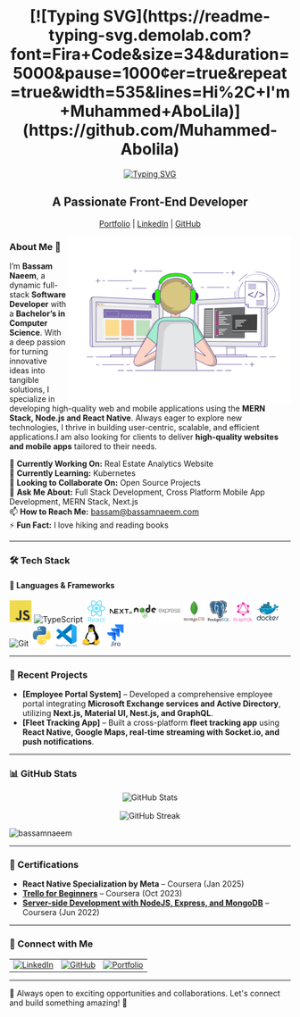 <h1 align="center">
  <!-- Introduction -->
  [![Typing SVG](https://readme-typing-svg.demolab.com?font=Fira+Code&size=34&duration=5000&pause=1000&center=true&repeat=true&width=535&lines=Hi%2C+I'm+Muhammed+AboLila)](https://github.com/Muhammed-Abolila)
</h1>
<div align="center">
  
  <!-- Introduction -->
  [![Typing SVG](https://readme-typing-svg.demolab.com?font=Fira+Code&size=34&duration=5000&pause=1000&center=true&repeat=true&width=535&lines=Hi%2C+I'm+Muhammed+AboLila)](https://github.com/NikhilDupally)

  
</div>
<h2 align="center">A Passionate Front-End Developer</h2>

<p align="center">
  <a href="https://bassamnaeem.com" target="_blank">Portfolio</a> |
  <a href="https://linkedin.com/in/bassamnaeem" target="_blank">LinkedIn</a> |
  <a href="https://github.com/Bassamnaeem" target="_blank">GitHub</a>
</p>

<img align="right" alt="Coding" width="400" src="https://raw.githubusercontent.com/devSouvik/devSouvik/master/gif3.gif">

### About Me 🚀

I’m **Bassam Naeem**, a dynamic full-stack **Software Developer** with a **Bachelor’s in Computer Science**. With a deep passion for turning innovative ideas into tangible solutions, I specialize in developing high-quality web and mobile applications using the **MERN Stack, Node.js and React Native**. Always eager to explore new technologies, I thrive in building user-centric, scalable, and efficient applications.I am also looking for clients to deliver **high-quality websites and mobile apps** tailored to their needs.

🔭 **Currently Working On:** Real Estate Analytics Website  
🌱 **Currently Learning:** Kubernetes  
👯 **Looking to Collaborate On:** Open Source Projects  
💬 **Ask Me About:** Full Stack Development, Cross Platform Mobile App Development, MERN Stack, Next.js  
📫 **How to Reach Me:** bassam@bassamnaeem.com  
⚡ **Fun Fact:** I love hiking and reading books

---

### 🛠️ Tech Stack

#### 🚀 Languages & Frameworks

<p align="left"> 
  <img src="https://raw.githubusercontent.com/devicons/devicon/master/icons/javascript/javascript-original.svg" alt="JavaScript" width="40" height="40" />
  <img src="https://cdn.jsdelivr.net/gh/devicons/devicon/icons/typescript/typescript-original.svg" alt="TypeScript" width="40" height="40" />
  <img src="https://raw.githubusercontent.com/devicons/devicon/master/icons/react/react-original-wordmark.svg" alt="React" width="40" height="40" />
  <img src="https://raw.githubusercontent.com/devicons/devicon/master/icons/nextjs/nextjs-original-wordmark.svg" alt="Next.js" width="40" height="40" />
  <img src="https://raw.githubusercontent.com/devicons/devicon/master/icons/nodejs/nodejs-original-wordmark.svg" alt="Node.js" width="40" height="40" />
  <img src="https://raw.githubusercontent.com/devicons/devicon/master/icons/express/express-original-wordmark.svg" alt="Express" width="40" height="40" />
  <img src="https://raw.githubusercontent.com/devicons/devicon/master/icons/mongodb/mongodb-original-wordmark.svg" alt="MongoDB" width="40" height="40" />
  <img src="https://raw.githubusercontent.com/devicons/devicon/master/icons/postgresql/postgresql-original-wordmark.svg" alt="PostgreSQL" width="40" height="40" />
  <img src="https://raw.githubusercontent.com/devicons/devicon/master/icons/graphql/graphql-plain-wordmark.svg" alt="GraphQL" width="40" height="40" />
  <img src="https://raw.githubusercontent.com/devicons/devicon/master/icons/docker/docker-original-wordmark.svg" alt="Docker" width="40" height="40" />
  <img src="https://www.vectorlogo.zone/logos/git-scm/git-scm-icon.svg" alt="Git" width="40" height="40" />
  <img src="https://raw.githubusercontent.com/devicons/devicon/master/icons/python/python-original.svg" alt="Python" width="40" height="40" />
  <img src="https://raw.githubusercontent.com/devicons/devicon/master/icons/vscode/vscode-original-wordmark.svg" alt="VS Code" width="40" height="40" />
  <img src="https://raw.githubusercontent.com/devicons/devicon/master/icons/linux/linux-original.svg" alt="Linux" width="40" height="40" />
  <img src="https://raw.githubusercontent.com/devicons/devicon/master/icons/jira/jira-original-wordmark.svg" alt="Jira" width="40" height="40" />
 
</p>

---

### 🚀 Recent Projects

- **[Employee Portal System]** – Developed a comprehensive employee portal integrating **Microsoft Exchange services and Active Directory**, utilizing **Next.js, Material UI, Nest.js, and GraphQL**.
- **[Fleet Tracking App]** – Built a cross-platform **fleet tracking app** using **React Native, Google Maps, real-time streaming with Socket.io, and push notifications**.

---

### 📊 GitHub Stats

<p align="center">
  <img align="center" src="https://github-readme-stats.vercel.app/api/top-langs?username=bassamnaeem&show_icons=true&locale=en&layout=compact&theme=dark" alt="GitHub Stats" />
</p>

<p align="center">
  <img align="center" src="https://github-readme-streak-stats.herokuapp.com/?user=bassamnaeem&theme=dark" alt="GitHub Streak" />
</p>

<p align="left"> <img src="https://komarev.com/ghpvc/?username=bassamnaeem&label=Profile%20views&color=0e75b6&style=flat" alt="bassamnaeem" /> </p>

---

### 📜 Certifications
- **React Native Specialization by Meta** – Coursera (Jan 2025)
- **[Trello for Beginners](https://www.coursera.org/account/accomplishments/certificate/7JD2E6ZHUBML)** – Coursera (Oct 2023)
- **[Server-side Development with NodeJS, Express, and MongoDB](https://www.coursera.org/account/accomplishments/certificate/HY43KYDAWRSQ)** – Coursera (Jun 2022)

---

### 🤝 Connect with Me

<table>
  <tr>
    <td align="center">
      <a href="https://linkedin.com/in/bassamnaeem" target="_blank">
        <img src="https://raw.githubusercontent.com/rahuldkjain/github-profile-readme-generator/master/src/images/icons/Social/linked-in-alt.svg" alt="LinkedIn" height="40" width="40"/>
      </a>
    </td>
    <td align="center">
      <a href="https://github.com/Bassamnaeem" target="_blank">
        <img src="https://cdn.jsdelivr.net/gh/devicons/devicon/icons/github/github-original-wordmark.svg" alt="GitHub" height="40" width="40"/>
      </a>
    </td>
    <td align="center">
      <a href="https://www.bassamnaeem.com" target="_blank">
        <img src="https://cdn.jsdelivr.net/gh/devicons/devicon/icons/sema/sema-original.svg" alt="Portfolio" height="40" width="40"/>
      </a>
    </td>
  </tr>
</table>


---

🚀 Always open to exciting opportunities and collaborations. Let's connect and build something amazing! 🎯
